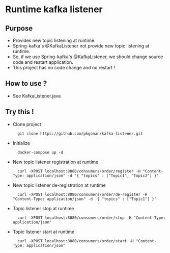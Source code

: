 # Runtime kafka listener


## Purpose
* Provides new topic listening at runtime.
* Spring-kafka's @KafkaListener not provide new topic listening at runtime.
* So, if we use Spring-kafka's @KafkaListener, we should change source code and restart application.
* This project has no code change and no restart !


## How to use ?
* See KafkaListener.java


## Try this !
* Clone project


        git clone https://github.com/pkgonan/kafka-listener.git


* Initialize


        docker-compose up -d
        
        
* New topic listener registration at runtime
        
        
        curl -XPOST localhost:8080/consumers/order/register -H "Content-Type: application/json" -d '{ "topics" : ["Topic1", "Topic2"] }'
    
    
* New topic listener de-registration at runtime
        
        
        curl -XPOST localhost:8080/consumers/order/de-register -H "Content-Type: application/json" -d '{ "topics" : ["Topic1"] }'
    
    
* Topic listener stop at runtime
        
        
        curl -XPOST localhost:8080/consumers/order/stop -H "Content-Type: application/json"
    
    
* Topic listener start at runtime


        curl -XPOST localhost:8080/consumers/order/start -H "Content-Type: application/json"

